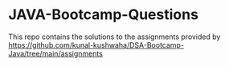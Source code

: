 # JAVA-Bootcamp-Questions

This repo contains the solutions to the assignments provided by https://github.com/kunal-kushwaha/DSA-Bootcamp-Java/tree/main/assignments
